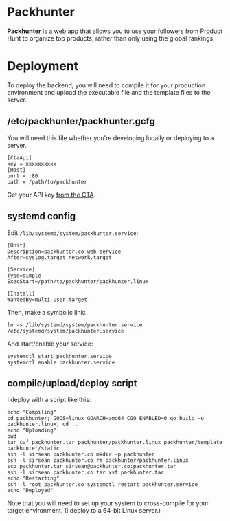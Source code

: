 Packhunter
===========

**Packhunter** is a web app that allows you to use your followers from Product Hunt to organize top products, rather than only using the global rankings.

# Deployment

To deploy the backend, you will need to compile it for your production environment and upload the executable file and the template files to the server.

## /etc/packhunter/packhunter.gcfg

You will need this file whether you're developing locally or deploying to a server.

```
[CtaApi]
key = xxxxxxxxxx
[Host]
port = :80
path = /path/to/packhunter
```

Get your API key [from the CTA](http://www.transitchicago.com/developers/traintracker.aspx).

## systemd config

Edit `/lib/systemd/system/packhunter.service`:

```
[Unit]
Description=packhunter.co web service
After=syslog.target network.target

[Service]
Type=simple
ExecStart=/path/to/packhunter/packhunter.linux

[Install]
WantedBy=multi-user.target
```

Then, make a symbolic link:

```
ln -s /lib/systemd/system/packhunter.service /etc/systemd/system/packhunter.service
```

And start/enable your service:

```
systemctl start packhunter.service
systemctl enable packhunter.service
```

## compile/upload/deploy script

I deploy with a script like this:

```
echo "Compiling"
cd packhunter; GOOS=linux GOARCH=amd64 CGO_ENABLED=0 go build -o packhunter.linux; cd ..
echo "Uploading"
pwd
tar cvf packhunter.tar packhunter/packhunter.linux packhunter/template packhunter/static
ssh -l sirsean packhunter.co mkdir -p packhunter
ssh -l sirsean packhunter.co rm packhunter/packhunter.linux
scp packhunter.tar sirsean@packhunter.co:packhunter.tar
ssh -l sirsean packhunter.co tar xvf packhunter.tar
echo "Restarting"
ssh -l root packhunter.co systemctl restart packhunter.service
echo "Deployed"

```

Note that you will need to set up your system to cross-compile for your target environment. (I deploy to a 64-bit Linux server.)

